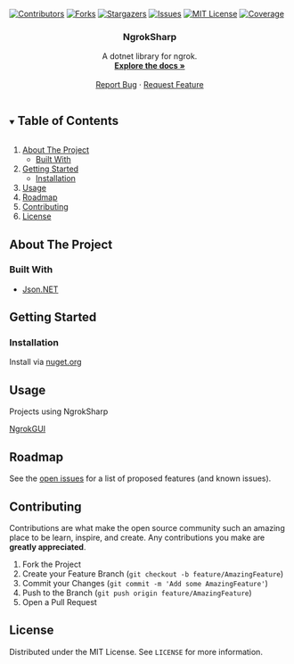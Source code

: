 [![Contributors][contributors-shield]][contributors-url]
[![Forks][forks-shield]][forks-url]
[![Stargazers][stars-shield]][stars-url]
[![Issues][issues-shield]][issues-url]
[![MIT License][license-shield]][license-url]
[![Coverage][coverage-shield]][coverage-url]


<!-- PROJECT LOGO 
<br />
<p align="center">
  <a href="https://github.com/entvex/NgrokSharp">
    <img src="images/logo.png" alt="Logo" width="80" height="80">
  </a>
-->
<h3 align="center">NgrokSharp</h3>

  <p align="center">
    A dotnet library for ngrok.
    <br />
    <a href="https://github.com/entvex/NgrokSharp"><strong>Explore the docs »</strong></a>
    <br />
    <br />
    <a href="https://github.com/entvex/NgrokSharp/issues">Report Bug</a>
    ·
    <a href="https://github.com/entvex/NgrokSharp/issues">Request Feature</a>
  </p>
</p>

<!-- TABLE OF CONTENTS -->
<details open="open">
  <summary><h2 style="display: inline-block">Table of Contents</h2></summary>
  <ol>
    <li>
      <a href="#about-the-project">About The Project</a>
      <ul>
        <li><a href="#built-with">Built With</a></li>
      </ul>
    </li>
    <li>
      <a href="#getting-started">Getting Started</a>
      <ul>
        <li><a href="#installation">Installation</a></li>
      </ul>
    </li>
    <li><a href="#usage">Usage</a></li>
    <li><a href="#roadmap">Roadmap</a></li>
    <li><a href="#contributing">Contributing</a></li>
    <li><a href="#license">License</a></li>
  </ol>
</details>

<!-- ABOUT THE PROJECT -->
## About The Project

### Built With

* [Json.NET](https://www.newtonsoft.com)

<!-- GETTING STARTED -->
## Getting Started

### Installation

Install via [nuget.org](https://www.nuget.org/packages/NgrokSharp/)

<!-- USAGE EXAMPLES -->
## Usage
Projects using NgrokSharp

[NgrokGUI](https://github.com/entvex/NgrokGUI)

<!-- ROADMAP -->
## Roadmap

See the [open issues](https://github.com/entvex/NgrokSharp/issues) for a list of proposed features (and known issues).

<!-- CONTRIBUTING -->
## Contributing

Contributions are what make the open source community such an amazing place to be learn, inspire, and create. Any contributions you make are **greatly appreciated**.

1. Fork the Project
2. Create your Feature Branch (`git checkout -b feature/AmazingFeature`)
3. Commit your Changes (`git commit -m 'Add some AmazingFeature'`)
4. Push to the Branch (`git push origin feature/AmazingFeature`)
5. Open a Pull Request

<!-- LICENSE -->
## License

Distributed under the MIT License. See `LICENSE` for more information.

<!-- MARKDOWN LINKS & IMAGES -->
<!-- https://www.markdownguide.org/basic-syntax/#reference-style-links -->
[contributors-shield]: https://img.shields.io/github/contributors/entvex/NgrokSharp.svg?style=for-the-badge
[contributors-url]: https://github.com/entvex/repo/graphs/contributors
[forks-shield]: https://img.shields.io/github/forks/entvex/NgrokSharp.svg?style=for-the-badge
[forks-url]: https://github.com/entvex/repo/network/members
[stars-shield]: https://img.shields.io/github/stars/entvex/NgrokSharp.svg?style=for-the-badge
[stars-url]: https://github.com/entvex/repo/stargazers
[issues-shield]: https://img.shields.io/github/issues/entvex/NgrokSharp.svg?style=for-the-badge
[issues-url]: https://github.com/entvex/NgrokSharp/issues
[license-shield]: https://img.shields.io/github/license/entvex/NgrokSharp.svg?style=for-the-badge
[license-url]: https://github.com/entvex/repo/blob/master/LICENSE.txt
[coverage-shield]: https://img.shields.io/codecov/c/github/entvex/NgrokSharp/master?style=for-the-badge
[coverage-url]: https://app.codecov.io/gh/entvex/NgrokSharp